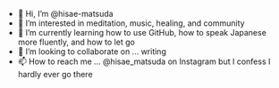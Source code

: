 - 👋 Hi, I’m @hisae-matsuda
- 👀 I’m interested in meditation, music, healing, and community
- 🌱 I’m currently learning how to use GitHub, how to speak Japanese more fluently, and how to let go
- 💞️ I’m looking to collaborate on ... writing
- 📫 How to reach me ... @hisae_matsuda on Instagram but I confess I hardly ever go there

<!---
hisae-matsuda/hisae-matsuda is a ✨ special ✨ repository because its `README.md` (this file) appears on your GitHub profile.
You can click the Preview link to take a look at your changes.
--->
